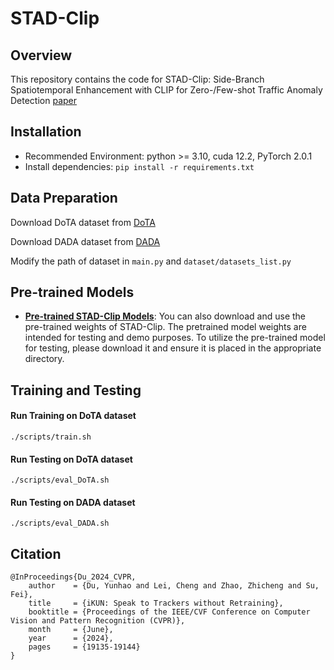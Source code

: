 ﻿
# STAD-Clip

## Overview
This repository contains the code for STAD-Clip: Side-Branch Spatiotemporal Enhancement with CLIP for Zero-/Few-shot Traffic Anomaly Detection [paper](https://www.baidu.com/)

##  Installation
-   Recommended Environment: python >= 3.10, cuda 12.2, PyTorch 2.0.1
-   Install dependencies:  `pip install -r requirements.txt` 

## Data Preparation

Download DoTA dataset from [DoTA](https://github.com/MoonBlvd/Detection-of-Traffic-Anomaly)

Download DADA dataset from [DADA](https://github.com/JWFangit/LOTVS-DADA)

Modify the path of dataset in `main.py` and `dataset/datasets_list.py`

## Pre-trained Models
-   [**Pre-trained STAD-Clip Models**](https://drive.google.com/drive/folders/1zv_1h8zBocywhU5fsPeKtbxTp7xlMZYL?usp=sharing): You can also download and use the pre-trained weights of STAD-Clip. The pretrained model weights are intended for testing and demo purposes. To utilize the pre-trained model for testing, please download it and ensure it is placed in the appropriate directory.

## Training and Testing
#### Run Training  on DoTA dataset
`./scripts/train.sh`

#### Run Testing  on DoTA dataset
`./scripts/eval_DoTA.sh`

#### Run Testing  on DADA dataset
`./scripts/eval_DADA.sh`

## Citation
```
@InProceedings{Du_2024_CVPR,
    author    = {Du, Yunhao and Lei, Cheng and Zhao, Zhicheng and Su, Fei},
    title     = {iKUN: Speak to Trackers without Retraining},
    booktitle = {Proceedings of the IEEE/CVF Conference on Computer Vision and Pattern Recognition (CVPR)},
    month     = {June},
    year      = {2024},
    pages     = {19135-19144}
}
```



